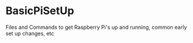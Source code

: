 # BasicPiSetUp
Files and Commands to get Raspberry Pi's up and running, common early set up changes, etc
